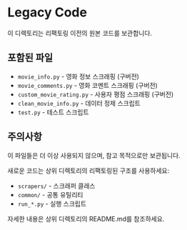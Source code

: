 # Legacy Code

이 디렉토리는 리팩토링 이전의 원본 코드를 보관합니다.

## 포함된 파일

- `movie_info.py` - 영화 정보 스크래핑 (구버전)
- `movie_comments.py` - 영화 코멘트 스크래핑 (구버전)
- `custom_movie_rating.py` - 사용자 평점 스크래핑 (구버전)
- `clean_movie_info.py` - 데이터 정제 스크립트
- `test.py` - 테스트 스크립트

## 주의사항

이 파일들은 더 이상 사용되지 않으며, 참고 목적으로만 보관됩니다.

새로운 코드는 상위 디렉토리의 리팩토링된 구조를 사용하세요:
- `scrapers/` - 스크래퍼 클래스
- `common/` - 공통 유틸리티
- `run_*.py` - 실행 스크립트

자세한 내용은 상위 디렉토리의 README.md를 참조하세요.

